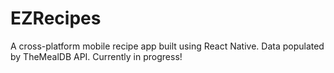 # EZRecipes
A cross-platform mobile recipe app built using React Native. Data populated by TheMealDB API. Currently in progress!

